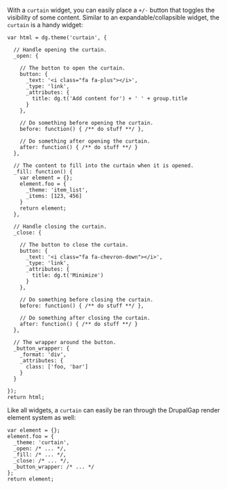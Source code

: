 With a `curtain` widget, you can easily place a `+/-` button that toggles the visibility of some content. Similar to an expandable/collapsible widget, the `curtain` is a handy widget:

```
var html = dg.theme('curtain', {

  // Handle opening the curtain.
  _open: {
  
    // The button to open the curtain.
    button: {
      _text: '<i class="fa fa-plus"></i>',
      _type: 'link',
      _attributes: {
        title: dg.t('Add content for') + ' ' + group.title
      }
    },
    
    // Do something before opening the curtain.
    before: function() { /** do stuff **/ },
    
    // Do something after opening the curtain.
    after: function() { /** do stuff **/ }
  },
  
  // The content to fill into the curtain when it is opened.
  _fill: function() {
    var element = {};
    element.foo = {
      _theme: 'item_list',
      _items: [123, 456]
    }
    return element;
  },
  
  // Handle closing the curtain.
  _close: {
  
    // The button to close the curtain.
    button: {
      _text: '<i class="fa fa-chevron-down"></i>',
      _type: 'link',
      _attributes: {
        title: dg.t('Minimize')
      }
    },
    
    // Do something before closing the curtain.
    before: function() { /** do stuff **/ },
    
    // Do something after closing the curtain.
    after: function() { /** do stuff **/ }
  },
  
  // The wrapper around the button.
  _button_wrapper: {
    _format: 'div',
    _attributes: {
      class: ['foo, 'bar']
    }
  }
  
});
return html;
```

Like all widgets, a `curtain` can easily be ran through the DrupalGap render element system as well:

```
var element = {};
element.foo = {
  _theme: 'curtain',
  _open: /* ... */,
  _fill: /* ... */,
  _close: /* ... */,
  _button_wrapper: /* ... */
};
return element;
```

